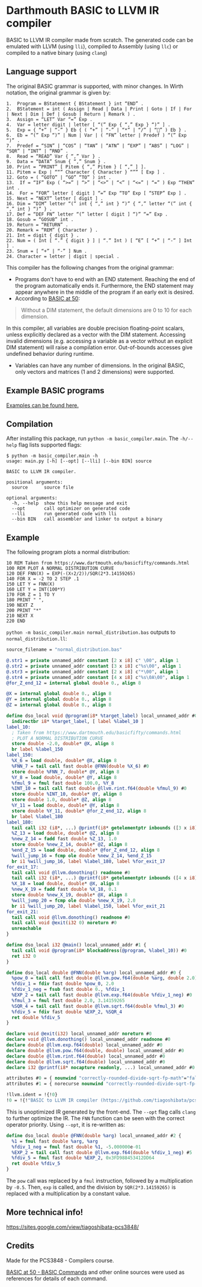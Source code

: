 # Darthmouth BASIC to LLVM IR compiler

BASIC to LLVM IR compiler made from scratch. The generated code can be emulated with LLVM (using `lli`), compiled to Assembly (using `llc`) or compiled to a native binary (using `clang`)

## Language support

The original BASIC grammar is supported, with minor changes. In Wirth notation, the original grammar is given by:

```
1.  Program = BStatement { BStatement } int “END” .
2.  BStatement = int ( Assign | Read | Data | Print | Goto | If | For | Next | Dim | Def | Gosub | Return | Remark ) .
3.  Assign = “LET” Var “=” Exp .
4.  Var = letter digit | letter [ “(” Exp { “,” Exp } “)” ] .
5.  Exp = { “+” | “-” } Eb { ( “+” | “-” | “*” | “/” | “” ) Eb } .
6.  Eb = “(” Exp “)” | Num | Var | ( “FN” letter | Predef ) “(” Exp “)” .
7.  Predef = “SIN” | “COS” | “TAN” | “ATN” | “EXP” | “ABS” | “LOG” | “SQR” | “INT” | “RND” .
8.  Read = “READ” Var { “,” Var } .
9.  Data = “DATA” Snum { “,” Snum } .
10. Print = “PRINT” [ Pitem { “,” Pitem } [ “,” ] ].
11. Pitem = Exp | ““” Character { Character } “”” [ Exp ] .
12. Goto = ( “GOTO” | “GO” “TO” ) int .
13.  If = “IF” Exp ( “>=” | “>” | “<>” | “<” | “<=” | “=” ) Exp “THEN” int .
14.  For = “FOR” letter [ digit ] “=” Exp “TO” Exp [ “STEP” Exp ] .
15. Next = “NEXT” letter [ digit ] .
16. Dim = “DIM” letter “(” int { “,” int } “)” { “,” letter “(” int { “,” int } “)” } .
17. Def = “DEF FN” letter “(” letter [ digit ] “)” “=” Exp .
18. Gosub = “GOSUB” int .
19. Return = “RETURN” .
20. Remark = “REM” { Character } .
21. Int = digit { digit } .
22. Num = ( Int [ “.” { digit } ] | “.” Int ) [ “E” [ “+” | “-” ] Int ] .
23. Snum = [ “+” | “-” ] Num .
24. Character = letter | digit | special .
```

This compiler has the following changes from the original grammar:

* Programs don't have to end with an END statement. Reaching the end of the program automatically ends it. Furthermore, the END statement may appear anywhere in the middle of the program if an early exit is desired.
* According to [BASIC at 50](https://www.dartmouth.edu/basicfifty/commands.html):

> Without a DIM statement, the default dimensions are 0 to 10 for each dimension.

In this compiler, all variables are double precision floating-point scalars, unless explicitly declared as a vector with the DIM statement. Accessing invalid dimensions (e.g. accessing a variable as a vector without an explicit DIM statement) will raise a compilation error. Out-of-bounds accesses give undefined behavior during runtime.
* Variables can have any number of dimensions. In the original BASIC, only vectors and matrices (1 and 2 dimensions) were supported.

## Example BASIC programs

[Examples can be found here.](sample-programs)

## Compilation

After installing this package, run `python -m basic_compiler.main`. The `-h/--help` flag lists supported flags:

```
$ python -m basic_compiler.main -h
usage: main.py [-h] [--opt] [--lli] [--bin BIN] source

BASIC to LLVM IR compiler.

positional arguments:
  source      source file

optional arguments:
  -h, --help  show this help message and exit
  --opt       call optimizer on generated code
  --lli       run generated code with lli
  --bin BIN   call assembler and linker to output a binary
```

## Example

The following program plots a normal distribution:

```basic
10 REM Taken from https://www.dartmouth.edu/basicfifty/commands.html
100 REM PLOT A NORMAL DISTRIBUTION CURVE
120 DEF FNN(X) = EXP(-(X↑2/2))/SQR(2*3.14159265)
140 FOR X = -2 TO 2 STEP .1
150 LET Y = FNN(X)
160 LET Y = INT(100*Y)
170 FOR Z = 1 TO Y
180 PRINT " ",
190 NEXT Z
200 PRINT "*"
210 NEXT X
220 END
```

`python -m basic_compiler.main normal_distribution.bas` outputs to `normal_distribution.ll`:

```llvm
source_filename = "normal_distribution.bas"

@.str1 = private unnamed_addr constant [2 x i8] c" \00", align 1
@.str2 = private unnamed_addr constant [3 x i8] c"%s\00", align 1
@.str3 = private unnamed_addr constant [2 x i8] c"*\00", align 1
@.str4 = private unnamed_addr constant [4 x i8] c"%s\0A\00", align 1
@for_Z_end_12 = internal global double 0., align 8

@X = internal global double 0., align 8
@Y = internal global double 0., align 8
@Z = internal global double 0., align 8

define dso_local void @program(i8* %target_label) local_unnamed_addr #0 {
  indirectbr i8* %target_label, [ label %label_10 ]
label_10:
  ; Taken from https://www.dartmouth.edu/basicfifty/commands.html
  ; PLOT A NORMAL DISTRIBUTION CURVE
  store double -2.0, double* @X, align 8
  br label %label_150
label_150:
  %X_6 = load double, double* @X, align 8
  %FNN_7 = tail call fast double @FNN(double %X_6) #0
  store double %FNN_7, double* @Y, align 8
  %Y_8 = load double, double* @Y, align 8
  %fmul_9 = fmul fast double 100.0, %Y_8
  %INT_10 = tail call fast double @llvm.rint.f64(double %fmul_9) #0
  store double %INT_10, double* @Y, align 8
  store double 1.0, double* @Z, align 8
  %Y_11 = load double, double* @Y, align 8
  store double %Y_11, double* @for_Z_end_12, align 8
  br label %label_180
label_180:
  tail call i32 (i8*, ...) @printf(i8* getelementptr inbounds ([3 x i8], [3 x i8]* @.str2, i32 0, i32 0), i8* getelementptr inbounds ([2 x i8], [2 x i8]* @.str1, i32 0, i32 0)) #0
  %Z_13 = load double, double* @Z, align 8
  %new_Z_14 = fadd fast double %Z_13, 1.0
  store double %new_Z_14, double* @Z, align 8
  %end_Z_15 = load double, double* @for_Z_end_12, align 8
  %will_jump_16 = fcmp ole double %new_Z_14, %end_Z_15
  br i1 %will_jump_16, label %label_180, label %for_exit_17
for_exit_17:
  tail call void @llvm.donothing() readnone #0
  tail call i32 (i8*, ...) @printf(i8* getelementptr inbounds ([4 x i8], [4 x i8]* @.str4, i32 0, i32 0), i8* getelementptr inbounds ([2 x i8], [2 x i8]* @.str3, i32 0, i32 0)) #0
  %X_18 = load double, double* @X, align 8
  %new_X_19 = fadd fast double %X_18, 0.1
  store double %new_X_19, double* @X, align 8
  %will_jump_20 = fcmp ole double %new_X_19, 2.0
  br i1 %will_jump_20, label %label_150, label %for_exit_21
for_exit_21:
  tail call void @llvm.donothing() readnone #0
  tail call void @exit(i32 0) noreturn #0
  unreachable
}

define dso_local i32 @main() local_unnamed_addr #1 {
  tail call void @program(i8* blockaddress(@program, %label_10)) #0
  ret i32 0
}

define dso_local double @FNN(double %arg) local_unnamed_addr #0 {
  %pow_0 = tail call fast double @llvm.pow.f64(double %arg, double 2.0) #0
  %fdiv_1 = fdiv fast double %pow_0, 2.0
  %fdiv_1_neg = fsub fast double 0., %fdiv_1
  %EXP_2 = tail call fast double @llvm.exp.f64(double %fdiv_1_neg) #0
  %fmul_3 = fmul fast double 2.0, 3.14159265
  %SQR_4 = tail call fast double @llvm.sqrt.f64(double %fmul_3) #0
  %fdiv_5 = fdiv fast double %EXP_2, %SQR_4
  ret double %fdiv_5
}

declare void @exit(i32) local_unnamed_addr noreturn #0
declare void @llvm.donothing() local_unnamed_addr readnone #0
declare double @llvm.exp.f64(double) local_unnamed_addr #0
declare double @llvm.pow.f64(double, double) local_unnamed_addr #0
declare double @llvm.rint.f64(double) local_unnamed_addr #0
declare double @llvm.sqrt.f64(double) local_unnamed_addr #0
declare i32 @printf(i8* nocapture readonly, ...) local_unnamed_addr #0

attributes #0 = { nounwind "correctly-rounded-divide-sqrt-fp-math"="false" "disable-tail-calls"="false" "less-precise-fpmad"="false" "no-frame-pointer-elim"="false" "no-infs-fp-math"="true" "no-jump-tables"="false" "no-nans-fp-math"="true" "no-signed-zeros-fp-math"="true" "no-trapping-math"="true" "stack-protector-buffer-size"="8" "target-cpu"="x86-64" "target-features"="+fxsr,+mmx,+sse,+sse2,+x87" "unsafe-fp-math"="true" "use-soft-float"="false" }
attributes #1 = { norecurse nounwind "correctly-rounded-divide-sqrt-fp-math"="false" "disable-tail-calls"="false" "less-precise-fpmad"="false" "no-frame-pointer-elim"="false" "no-infs-fp-math"="true" "no-jump-tables"="false" "no-nans-fp-math"="true" "no-signed-zeros-fp-math"="true" "no-trapping-math"="true" "stack-protector-buffer-size"="8" "target-cpu"="x86-64" "target-features"="+fxsr,+mmx,+sse,+sse2,+x87" "unsafe-fp-math"="true" "use-soft-float"="false" }

!llvm.ident = !{!0}
!0 = !{!"BASIC to LLVM IR compiler (https://github.com/tiagoshibata/pcs3866-compilers)"}
```

This is unoptimized IR generated by the front-end. The `--opt` flag calls `clang` to further optimize the IR. The `FNN` function can be seen with the correct operator priority. Using `--opt`, it is re-written as:

```llvm
define dso_local double @FNN(double %arg) local_unnamed_addr #2 {
  %1 = fmul fast double %arg, %arg
  %fdiv_1_neg = fmul fast double %1, -5.000000e-01
  %EXP_2 = tail call fast double @llvm.exp.f64(double %fdiv_1_neg) #5
  %fdiv_5 = fmul fast double %EXP_2, 0x3FD988453412DD64
  ret double %fdiv_5
}
```

The `pow` call was replaced by a `fmul` instruction, followed by a multiplication by `-0.5`. Then, `exp` is called, and the division by `SQR(2*3.14159265)` is replaced with a multiplication by a constant value.

## More technical info!

https://sites.google.com/view/tiagoshibata-pcs3848/

## Credits

Made for the PCS3848 - Compilers course.

[BASIC at 50 - BASIC Commands](https://www.dartmouth.edu/basicfifty/commands.html) and other online sources were used as references for details of each command.
